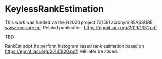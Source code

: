 # KeylessRankEstimation

This work was funded via the H2020 project 731591 acronym REASSURE www.reassure.eu. 
Related publication: https://eprint.iacr.org/2019/1331.pdf

TBD

RankEst scipt (to perform histogram based rank estimation based on https://eprint.iacr.org/2014/920.pdf) will later be added. 

